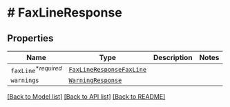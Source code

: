 # # FaxLineResponse



## Properties

Name | Type | Description | Notes
------------ | ------------- | ------------- | -------------
| `faxLine`<sup>*_required_</sup> | [```FaxLineResponseFaxLine```](FaxLineResponseFaxLine.md) |    |  |
| `warnings` | [```WarningResponse```](WarningResponse.md) |    |  |

[[Back to Model list]](../../README.md#models) [[Back to API list]](../../README.md#endpoints) [[Back to README]](../../README.md)
